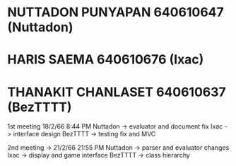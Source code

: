 # NUTTADON PUNYAPAN 640610647 (Nuttadon)
# HARIS SAEMA 640610676 (Ixac)
# THANAKIT CHANLASET 640610637 (BezTTTT)
1st meeting 18/2/66 8:44 PM
  Nuttadon -> evaluator and document fix
  Ixac -> interface design
  BezTTTT -> testing fix and MVC
  
2nd meeting -> 21/2/66 21:55 PM
  Nuttadon -> parser and evaluator changes
  Ixac -> display and game interface
  BezTTTT -> class hierarchy
